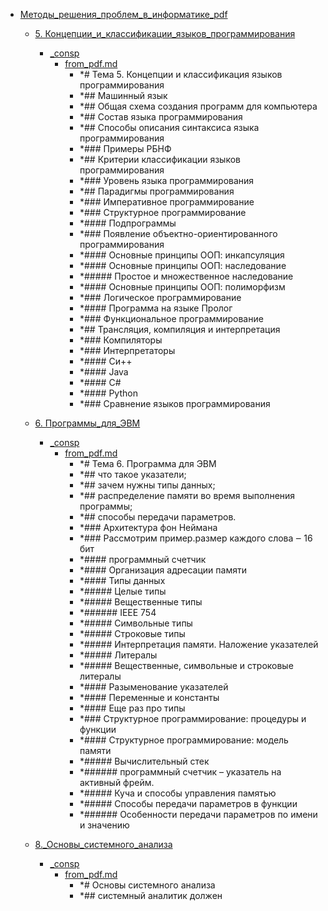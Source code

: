 - <a href = "E:\Node_projects\Node_Way\NBase\_Md\_Index\_TGUniversitet\I_kurs\__DONE\Методы_решения_проблем_в_информатике_pdf\cat.Методы_решения_проблем_в_информатике_pdf\dir.Методы_решения_проблем_в_информатике_pdf.md">Методы_решения_проблем_в_информатике_pdf</a>
    - <a href = "E:\Node_projects\Node_Way\NBase\_Md\_Index\_TGUniversitet\I_kurs\__DONE\Методы_решения_проблем_в_информатике_pdf\5. Концепции_и_классификации_языков_программирования\cat.5. Концепции_и_классификации_языков_программирования\dir.5. Концепции_и_классификации_языков_программирования.md">5. Концепции_и_классификации_языков_программирования</a>
        - <a href = "E:\Node_projects\Node_Way\NBase\_Md\_Index\_TGUniversitet\I_kurs\__DONE\Методы_решения_проблем_в_информатике_pdf\5. Концепции_и_классификации_языков_программирования\_consp\cat._consp\dir._consp.md">_consp</a>
            - <a href = "E:\Node_projects\Node_Way\NBase\_Md\_Index\_TGUniversitet\I_kurs\__DONE\Методы_решения_проблем_в_информатике_pdf\5. Концепции_и_классификации_языков_программирования\_consp\from_pdf.md">from_pdf.md</a>
                - *# Тема 5. Концепции и классификация языков программирования
                - *## Машинный язык
                - *## Общая схема создания программ для компьютера
                - *## Состав языка программирования
                - *## Способы описания синтаксиса языка программирования
                - *### Примеры РБНФ
                - *## Критерии классификации языков программирования
                - *### Уровень языка программирования
                - *## Парадигмы программирования
                - *### Императивное программирование
                - *### Структурное программирование
                - *#### Подпрограммы
                - *### Появление объектно-ориентированного программирования
                - *#### Основные принципы ООП: инкапсуляция
                - *#### Основные принципы ООП: наследование
                - *##### Простое и множественное наследование
                - *#### Основные принципы ООП: полиморфизм
                - *### Логическое программирование
                - *#### Программа на языке Пролог
                - *### Функциональное программирование
                - *## Трансляция, компиляция и интерпретация 
                - *### Компиляторы
                - *### Интерпретаторы
                - *#### Си++
                - *#### Java
                - *#### C#
                - *#### Python
                - *### Сравнение языков программирования
        
    
    - <a href = "E:\Node_projects\Node_Way\NBase\_Md\_Index\_TGUniversitet\I_kurs\__DONE\Методы_решения_проблем_в_информатике_pdf\6. Программы_для_ЭВМ\cat.6. Программы_для_ЭВМ\dir.6. Программы_для_ЭВМ.md">6. Программы_для_ЭВМ</a>
        - <a href = "E:\Node_projects\Node_Way\NBase\_Md\_Index\_TGUniversitet\I_kurs\__DONE\Методы_решения_проблем_в_информатике_pdf\6. Программы_для_ЭВМ\_consp\cat._consp\dir._consp.md">_consp</a>
            - <a href = "E:\Node_projects\Node_Way\NBase\_Md\_Index\_TGUniversitet\I_kurs\__DONE\Методы_решения_проблем_в_информатике_pdf\6. Программы_для_ЭВМ\_consp\from_pdf.md">from_pdf.md</a>
                - *# Тема 6. Программа для ЭВМ
                - *## что такое указатели;
                - *## зачем нужны типы данных;
                - *## распределение памяти во время выполнения программы;
                - *## способы передачи параметров.
                - *### Архитектура фон Неймана
                - *### Рассмотрим пример.размер каждого слова ‒ 16 бит
                - *#### программный счетчик
                - *#### Организация адресации памяти
                - *#### Типы данных
                - *##### Целые типы
                - *##### Вещественные типы
                - *###### IEEE 754
                - *##### Символьные типы
                - *##### Строковые типы
                - *##### Интерпретация памяти. Наложение указателей
                - *##### Литералы
                - *##### Вещественные, символьные и строковые литералы
                - *#### Разыменование указателей
                - *#### Переменные и константы
                - *#### Еще раз про типы
                - *### Структурное программирование: процедуры и функции
                - *#### Структурное программирование: модель памяти
                - *##### Вычислительный стек
                - *###### программный счетчик – указатель на активный фрейм.
                - *##### Куча и способы управления памятью
                - *##### Способы передачи параметров в функции
                - *###### Особенности передачи параметров по имени и значению
        
    
    - <a href = "E:\Node_projects\Node_Way\NBase\_Md\_Index\_TGUniversitet\I_kurs\__DONE\Методы_решения_проблем_в_информатике_pdf\8._Основы_системного_анализа\cat.8._Основы_системного_анализа\dir.8._Основы_системного_анализа.md">8._Основы_системного_анализа</a>
        - <a href = "E:\Node_projects\Node_Way\NBase\_Md\_Index\_TGUniversitet\I_kurs\__DONE\Методы_решения_проблем_в_информатике_pdf\8._Основы_системного_анализа\_consp\cat._consp\dir._consp.md">_consp</a>
            - <a href = "E:\Node_projects\Node_Way\NBase\_Md\_Index\_TGUniversitet\I_kurs\__DONE\Методы_решения_проблем_в_информатике_pdf\8._Основы_системного_анализа\_consp\from_pdf.md">from_pdf.md</a>
                - *# Основы системного анализа 
                - *## системный аналитик должен
        
    
